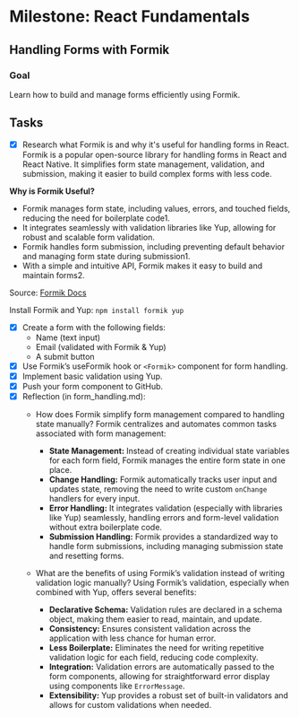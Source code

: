 # Milestone: React Fundamentals

## Handling Forms with Formik
### Goal
Learn how to build and manage forms efficiently using Formik.

## Tasks
- [x] Research what Formik is and why it's useful for handling forms in React.
Formik is a popular open-source library for handling forms in React and React Native. It simplifies form state management, validation, and submission, making it easier to build complex forms with less code.

**Why is Formik Useful?**
- Formik manages form state, including values, errors, and touched fields, reducing the need for boilerplate code1.
- It integrates seamlessly with validation libraries like Yup, allowing for robust and scalable form validation.
- Formik handles form submission, including preventing default behavior and managing form state during submission1.
- With a simple and intuitive API, Formik makes it easy to build and maintain forms2.

Source: [Formik Docs](https://formik.org/docs/tutorial)

Install Formik and Yup: `npm install formik yup`

- [x] Create a form with the following fields:
  - Name (text input)
  - Email (validated with Formik & Yup)
  - A submit button
- [x] Use Formik’s useFormik hook or `<Formik>` component for form handling.
- [x] Implement basic validation using Yup.
- [x] Push your form component to GitHub.
- [x] Reflection (in form_handling.md):
  - How does Formik simplify form management compared to handling state manually?
    Formik centralizes and automates common tasks associated with form management:
    - **State Management:** Instead of creating individual state variables for each form field, Formik manages the entire form state in one place.
    - **Change Handling:** Formik automatically tracks user input and updates state, removing the need to write custom `onChange` handlers for every input.
    - **Error Handling:** It integrates validation (especially with libraries like Yup) seamlessly, handling errors and form-level validation without extra boilerplate code.
    - **Submission Handling:** Formik provides a standardized way to handle form submissions, including managing submission state and resetting forms.
  
  - What are the benefits of using Formik’s validation instead of writing validation logic manually?
    Using Formik’s validation, especially when combined with Yup, offers several benefits:
    - **Declarative Schema:** Validation rules are declared in a schema object, making them easier to read, maintain, and update.
    - **Consistency:** Ensures consistent validation across the application with less chance for human error.
    - **Less Boilerplate:** Eliminates the need for writing repetitive validation logic for each field, reducing code complexity.
    - **Integration:** Validation errors are automatically passed to the form components, allowing for straightforward error display using components like `ErrorMessage`.
    - **Extensibility:** Yup provides a robust set of built-in validators and allows for custom validations when needed.
